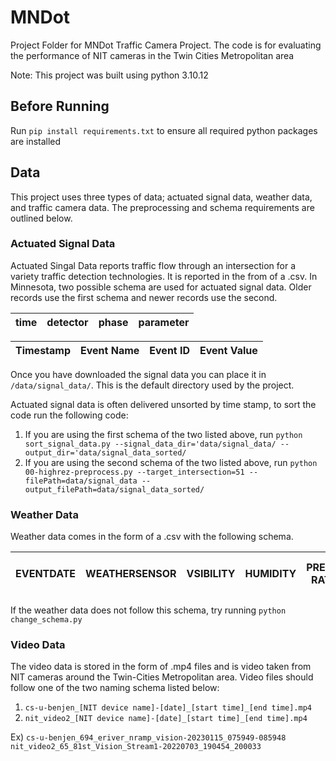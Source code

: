 # MNDot
Project Folder for MNDot Traffic Camera Project. The code is for evaluating the performance of NIT cameras in the Twin Cities Metropolitan area

Note: This project was built using python 3.10.12

## Before Running
Run `pip install requirements.txt` to ensure all required python packages are installed

## Data
This project uses three types of data; actuated signal data, weather data, and traffic camera data. The preprocessing and schema requirements are outlined below.

### Actuated Signal Data
Actuated Singal Data reports traffic flow through an intersection for a variety traffic detection technologies. It is reported in the from of a .csv. In Minnesota, two possible schema are used for actuated signal data. Older records use the first schema and newer records use the second.

| time | detector | phase | parameter | 
|------|----------|-------|-----------|

| Timestamp | Event Name | Event ID | Event Value | 
|-----------|------------|----------|-------------|

Once you have downloaded the signal data you can place it in `/data/signal_data/`. This is the default directory used by the project.

Actuated signal data is often delivered unsorted by time stamp, to sort the code run the following code:

1. If you are using the first schema of the two listed above, run `python sort_signal_data.py --signal_data_dir='data/signal_data/ --output_dir='data/signal_data_sorted/`
2. If you are using the second schema of the two listed above, run `python 00-highrez-preprocess.py --target_intersection=51 --filePath=data/signal_data --output_filePath=data/signal_data_sorted/`


### Weather Data

Weather data comes in the form of a .csv with the following schema.

| EVENTDATE | WEATHERSENSOR | VSIBILITY | HUMIDITY | PRECIP RATE | WIND DIR | WIND SPEED | MAX TEMP | MIN TEMP | WET BULB TEMP | DEW POINT | FRICTION | SURFACE TEMP | SURFACE STATUS | SUBSURFACE TEMP | AIR TEMP | PRECIP TYPE | 
|-----------|---------------|-----------|----------|-------------|----------|------------|----------|----------|---------------|-----------|----------|--------------|---------------|------------|-----------|----------|

If the weather data does not follow this schema, try running `python change_schema.py`
### Video Data
The video data is stored in the form of .mp4 files and is video taken from NIT cameras around the Twin-Cities Metropolitan area. Video files should follow one of the two naming schema listed below:
1. `cs-u-benjen_[NIT device name]-[date]_[start time]_[end time].mp4`
2. `nit_video2_[NIT device name]-[date]_[start time]_[end time].mp4`

Ex) `cs-u-benjen_694_eriver_nramp_vision-20230115_075949-085948`
    `nit_video2_65_81st_Vision_Stream1-20220703_190454_200033`
